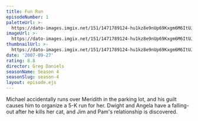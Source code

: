 ```yaml
---
title: Fun Run
episodeNumber: 1
paletteUrl: >-
  https://dato-images.imgix.net/151/1471789124-hu1kz8e9nUp69Kxgm6M6ItUJJFq.jpg?auto=enhance&ch=DPR%2CWidth&palette=json
imageUrl: >-
  https://dato-images.imgix.net/151/1471789124-hu1kz8e9nUp69Kxgm6M6ItUJJFq.jpg?auto=compress%2Cformat&ch=DPR%2CWidth&w=500
thumbnailUrl: >-
  https://dato-images.imgix.net/151/1471789124-hu1kz8e9nUp69Kxgm6M6ItUJJFq.jpg?auto=enhance&ch=DPR%2CWidth&fit=crop&fm=jpg&h=280&w=500
date: '2007-09-27'
rating: 8.8
director: Greg Daniels
seasonName: Season 4
seasonSlug: season-4
layout: episode.ejs
---
```


Michael accidentally runs over Meridith in the parking lot, and his guilt causes him to organize a 5-K run for her. Dwight and Angela have a falling-out after he kills her cat, and Jim and Pam's relationship is discovered.